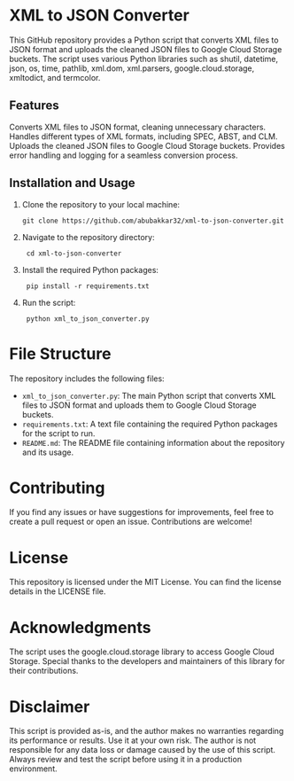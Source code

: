 # XML to JSON Converter
This GitHub repository provides a Python script that converts XML files to JSON format and uploads the cleaned JSON files to Google Cloud Storage buckets. The script uses various Python libraries such as shutil, datetime, json, os, time, pathlib, xml.dom, xml.parsers, google.cloud.storage, xmltodict, and termcolor.

## Features
Converts XML files to JSON format, cleaning unnecessary characters.
Handles different types of XML formats, including SPEC, ABST, and CLM.
Uploads the cleaned JSON files to Google Cloud Storage buckets.
Provides error handling and logging for a seamless conversion process.
## Installation and Usage
1. Clone the repository to your local machine:
   ```
   git clone https://github.com/abubakkar32/xml-to-json-converter.git
   ```
2. Navigate to the repository directory:
   ```
    cd xml-to-json-converter
   ```
3. Install the required Python packages:
   ```
    pip install -r requirements.txt
   ```
4. Run the script:
   ```
    python xml_to_json_converter.py
   ```

# File Structure
The repository includes the following files:

* `xml_to_json_converter.py`: The main Python script that converts XML files to JSON format and uploads them to Google Cloud Storage buckets.
* `requirements.txt`: A text file containing the required Python packages for the script to run.
* `README.md`: The README file containing information about the repository and its usage.

# Contributing
If you find any issues or have suggestions for improvements, feel free to create a pull request or open an issue. Contributions are welcome!

# License
This repository is licensed under the MIT License. You can find the license details in the LICENSE file.

# Acknowledgments
The script uses the google.cloud.storage library to access Google Cloud Storage. Special thanks to the developers and maintainers of this library for their contributions.

# Disclaimer
This script is provided as-is, and the author makes no warranties regarding its performance or results. Use it at your own risk. The author is not responsible for any data loss or damage caused by the use of this script. Always review and test the script before using it in a production environment.


